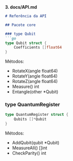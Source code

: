 
**3. docs/API.md**
```markdown
# Referência da API

## Pacote core

### type Qubit
```go
type Qubit struct {
    Coefficients []float64
}
```

Métodos:

- RotateX(angle float64)
- RotateY(angle float64)
- RotateZ(angle float64)
- Measure() int
- Entangle(other *Qubit)

### type QuantumRegister

```go
type QuantumRegister struct {
    Qubits []*Qubit
}
```

Métodos:

- AddQubit(qubit *Qubit)
- MeasureAll() []int
- CheckParity() int